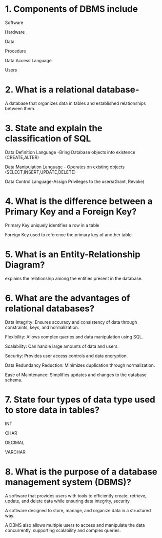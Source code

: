 # 1. Components of DBMS include

  Software

  Hardware

  Data

  Procedure

  Data Access Language

  Users

# 2. What is a relational database-

  A database that organizes data in tables and established relationships between them.

# 3. State and explain the classification of SQL

   Data Definition Language -Bring Database objects into existence     (CREATE,ALTER)

   Data Manipulation Language - Operates on existing objects (SELECT,INSERT,UPDATE,DELETE)

   Data Control Language-Assign Privileges to the users(Grant, Revoke)

# 4. What is the difference between a Primary Key and a Foreign Key?


   Primary Key uniquely identifies a row in a table
   
   Foreign Key used to reference the primary key of another table
   
# 5. What is an Entity-Relationship Diagram?
   
  explains the relationship among the entities present in the database.
     
# 6. What are the advantages of relational databases?
   
  Data Integrity: Ensures accuracy and consistency of data through constraints, keys, and normalization.

  Flexibility: Allows complex queries and data manipulation using SQL.

  Scalability: Can handle large amounts of data and users.
 
  Security: Provides user access controls and data encryption.
 
  Data Redundancy Reduction: Minimizes duplication through normalization.
 
  Ease of Maintenance: Simplifies updates and changes to the database schema.

     
# 7. State four types of data type used to store data in tables?
   
  INT

  CHAR

  DECIMAL

  VARCHAR

# 8. What is the purpose of a database management system (DBMS)?
   
   A software that  provides users with tools to efficiently create, retrieve, update, and delete data while ensuring data integrity, 
   security.

   A software designed to store, manage, and organize data in a structured way.

   A DBMS also allows multiple users to access and manipulate the data concurrently, supporting scalability and complex queries.



